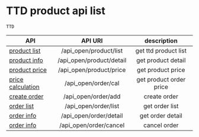 
# TTD product api list

    TTD
    
| API                                   |         API URI       |    description          |
| --------------------------------------|:---------------------:|:-------------:|
| [product list](./product/ttd/list.md)        |  /api_open/product/list  |  get ttd product list      |
| [product info](./product/ttd/detail.md)        |  /api_open/product/detail  |  get product detail    |
| [product price](./product/ttd/price.md)        |  /api_open/product/price  |  get product price      |
| [price calculation](./order/ttd/calc.md)        |  /api_open/order/cal  |  get product order price       |
| [create order](./order/ttd/add.md)        |  /api_open/order/add  |  create order      |
| [order list](./order/ttd/list.md)        |  /api_open/order/list  |  get order list      |
| [order info](./order/ttd/detail.md)        |  /api_open/order/detail  |  get order detail      |
| [order info](./order/ttd/cancel.md)        |  /api_open/order/cancel  |  cancel order      |
